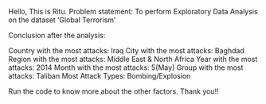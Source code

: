 Hello, This is Ritu. 
Problem statement: To perform Exploratory Data Analysis on the dataset ‘Global Terrorism’

Conclusion after the analysis:

Country with the most attacks: Iraq
City with the most attacks: Baghdad
Region with the most attacks: Middle East & North Africa
Year with the most attacks: 2014
Month with the most attacks: 5(May)
Group with the most attacks: Taliban
Most Attack Types: Bombing/Explosion

Run the code to know more about the other factors.
Thank you!!

